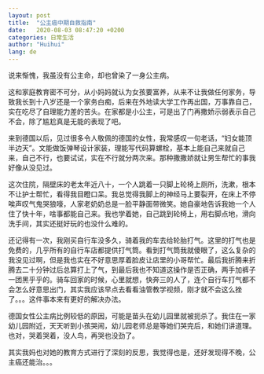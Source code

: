 ```yaml
---
layout: post
title:  "公主癌中期自救指南"
date:   2020-08-03 08:47:20 +0200
categories: 日常生活
author: "Huihui"
lang: de
---
```

说来惭愧，我虽没有公主命，却也曾染了一身公主病。

这和家庭教育密不可分，从小妈妈就认为女孩要富养，从来不让我做任何家务，导致我长到十八岁还是一个家务白痴，后来在外地读大学工作再出国，万事靠自己，实在吃尽了自理能力差的苦头。在家都是小公主，可是出了门再撒娇示弱表示自己不会，除了尴尬真是无能的表现了吧。

来到德国以后，见过很多令人敬佩的德国的女性，我常感叹一句老话，“妇女能顶半边天”。文能做饭弹琴设计家装，理能写代码算螺栓，基本上能自己来就自己来，自己不行，也要试试，实在不行就分两次来。那种撒撒娇就让男生帮忙的事我好像从没见过。

这次住院，隔壁床的老太年近八十，一个人跳着一只脚上轮椅上厕所，洗漱，根本不让护士帮忙，看得我目瞪口呆。我总觉得我脚上的神经马上要裂开，在床上不停唉声叹气鬼哭狼嚎，人家老奶奶总是一脸平静面带微笑。她自豪地告诉我她一个人住了快十年，啥事都能自己来。我也学着她，自己跳到轮椅上，用右脚点地，滑向洗手间，其实还挺好玩的也没什么难的。

还记得有一次，我刚买自行车没多久，骑着我的车去给轮胎打气。这里的打气也是免费的，几乎所有的自行车店都提供打气筒。看到打气筒我就傻眼了，这么复杂的我没见过啊，但是我也实在不好意思厚着脸皮让店里的小哥帮忙。最后我折腾来折腾去二十分钟过后总算打上了气，到最后我也不知道这操作是否正确，两手加裤子一团黑乎乎的。骑车回家的时候，心里就想，快奔三的人了，连个自行车打气都不会怎么好意思出门，其实我应该早点去看看油管教学视频，刚才就不会这么挫了。。。这件事本来有更好的解决办法。

德国女性公主病比例较低的原因，可能是苗头在幼儿园里就被扼杀了。我住在一家幼儿园附近，天天听到小孩哭闹，幼儿园老师总是等她们哭完后，和她们讲道理。也对，哭着哭着，没人鸟，再哭也没劲了。

其实我妈也对她的教育方式进行了深刻的反思，我觉得也是，还好发现得不晚，公主癌还能治。。。
